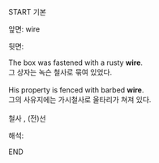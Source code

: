 START
기본

앞면:
wire


뒷면:
<div>The box was fastened with a rusty <strong>wire</strong>. </div><div><div>그 상자는 녹슨 철사로 묶여 있었다.</div></div><div><br></div><div><div>His property is fenced with barbed <strong>wire</strong>. </div><div><div>그의 사유지에는 가시철사로 울타리가 쳐져 있다.</div></div></div><div><br></div><div>철사 , (전)선</div>


해석:
<!--ID: 1746614454976-->
END